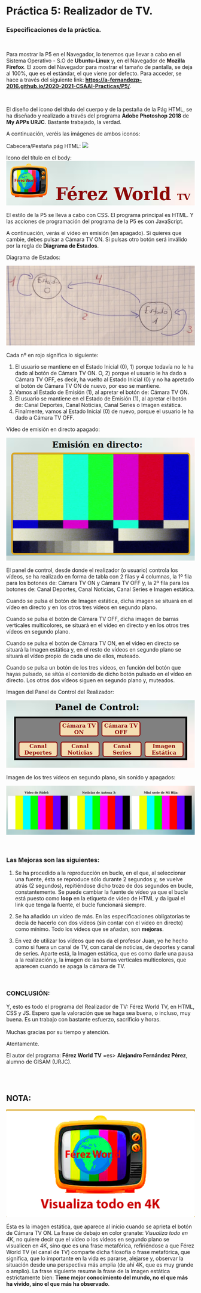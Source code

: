  # Práctica 5: Realizador de TV.

### **Especificaciones de la práctica.**
<br>

Para mostrar la P5 en el Navegador, lo tenemos que llevar a cabo en el Sistema Operativo - S.O de **Ubuntu-Linux** y, en el Navegador de **Mozilla Firefox**. El zoom del Navegador para mostrar el tamaño de pantalla, se deja al 100%, que es el estándar, el que viene por defecto. Para acceder, se hace a través del siguiente link: **https://a-fernandezp-2016.github.io/2020-2021-CSAAI-Practicas/P5/**.

<br>

El diseño del icono del título del cuerpo y de la pestaña de la Pág HTML, se ha diseñado y realizado a través del programa **Adobe Photoshop 2018** de **My APPs URJC**. Bastante trabajado, la verdad. 

A continuación, veréis las imágenes de ambos iconos:

Cabecera/Pestaña pág HTML:
![](CabPestaña_Muestra.png)

Icono del título en el body:
![](TituloBody_Muestra.png)

El estilo de la P5 se lleva a cabo con CSS. El programa principal es HTML. Y las acciones de programación del programa de la P5 es con JavaScript.

A continuación, verás el vídeo en emisión (en apagado). Si quieres que cambie, debes pulsar a Cámara TV ON. Si pulsas otro botón será inválido por la regla de **Diagrama de Estados**.

Diagrama de Estados:

![](States_Diagram.jpg)

Cada nº en rojo significa lo siguiente:

1. El usuario se mantiene en el Estado Inicial (0), 1) porque todavía no le ha dado al botón de Cámara TV ON. O, 2) porque el usuario le ha dado a Cámara TV OFF, es decir, ha vuelto al Estado Inicial (0) y no ha apretado el botón de Cámara TV ON de nuevo, por eso se mantiene.
2. Vamos al Estado de Emisión (1), al apretar el botón de: Cámara TV ON.
3. El usuario se mantiene en el Estado de Emisión (1), al apretar el botón de: Canal Deportes, Canal Noticias, Canal Series o Imagen estática.
4. Finalmente, vamos al Estado Inicial (0) de nuevo, porque el usuario le ha dado a Cámara TV OFF.

Vídeo de emisión en directo apagado:

![](EmisionLive_Muestra.png)

El panel de control, desde donde el realizador (o usuario) controla los vídeos, se ha realizado en forma de tabla con 2 filas y 4 columnas, la 1º fila para los botones de: Cámara TV ON y Cámara TV OFF y, la 2º fila para los botones de: Canal Deportes, Canal Noticias, Canal Series e Imagen estática.

Cuando se pulsa el botón de Imagen estática, dicha imagen se situará en el vídeo en directo y en los otros tres vídeos en segundo plano.

Cuando se pulsa el botón de Cámara TV OFF, dicha imagen de barras verticales multicolores, se situará en el vídeo en directo y en los otros tres vídeos en segundo plano.

Cuando se pulsa el botón de Cámara TV ON, en el vídeo en directo se situará la Imagen estática y, en el resto de vídeos en segundo plano se situará el vídeo propio de cada uno de ellos, muteado.

Cuando se pulsa un botón de los tres vídeos, en función del botón que hayas pulsado, se sitúa el contenido de dicho botón pulsado en el vídeo en directo. Los otros dos vídeos siguen en segundo plano y, muteados.

Imagen del Panel de Control del Realizador:

![](PanelControl_Muestra.png)


Imagen de los tres vídeos en segundo plano, sin sonido y apagados:

![](VideosSecondPlane_Muestra.png)

<br>

### **Las Mejoras son las siguientes:**

1. Se ha procedido a la reproducción en bucle, en el que, al seleccionar una fuente, ésta se reproduce sólo durante 2 segundos y, se vuelve atrás (2 segundos), repitiéndose dicho trozo de dos segundos en bucle, constantemente. Se puede cambiar la fuente de vídeo ya que el bucle está puesto como **loop** en la etiqueta de vídeo de HTML y da igual el link que tenga la fuente, el bucle funcionará siempre.

2. Se ha añadido un vídeo de más. En las especificaciones obligatorias te decía de hacerlo con dos vídeos (sin contar con el vídeo en directo) como mínimo. Todo los vídeos que se añadan, son **mejoras**.

3. En vez de utilizar los vídeos que nos da el profesor Juan, yo he hecho como si fuera un canal de TV, con canal de noticias, de deportes y canal de series. Aparte está, la Imagen estática, que es como darle una pausa a la realización y, la imagen de las barras verticales multicolores, que aparecen cuando se apaga la cámara de TV.

<br>

### **CONCLUSIÓN:**

Y, esto es todo el programa del Realizador de TV: Férez World TV, en HTML, CSS y JS. Espero que la valoración que se haga sea buena, o incluso, muy buena. Es un trabajo con bastante esfuerzo, sacrificio y horas.
<br>
<br>
Muchas gracias por su tiempo y atención.

Atentamente.

El autor del programa: **Férez World TV** =es> **Alejandro Fernández Pérez**, alumno de GISAM (URJC).

<br>
<br>

## **NOTA:**

![](Filosofia_ImagenEstatica.png)

Ésta es la imagen estática, que aparece al inicio cuando se aprieta el botón de Cámara TV ON. La frase de debajo en color granate: *Visualiza todo en 4K*, no quiere decir que el vídeo o los vídeos en segundo plano se visualicen en 4K, sino que es una frase metafórica, refiriéndose a que Férez World TV (el canal de TV) comparte dicha filosofía o frase metafórica, que significa, que lo importante en la vida es pararse, alejarse y, observar la situación desde una perspectiva más amplia (de ahí 4K, que es muy grande o amplio). La frase siguiente resume la frase de la Imagen estática estrictamente bien: **Tiene mejor conocimiento del mundo, no el que más ha vivido, sino el que más ha observado**.